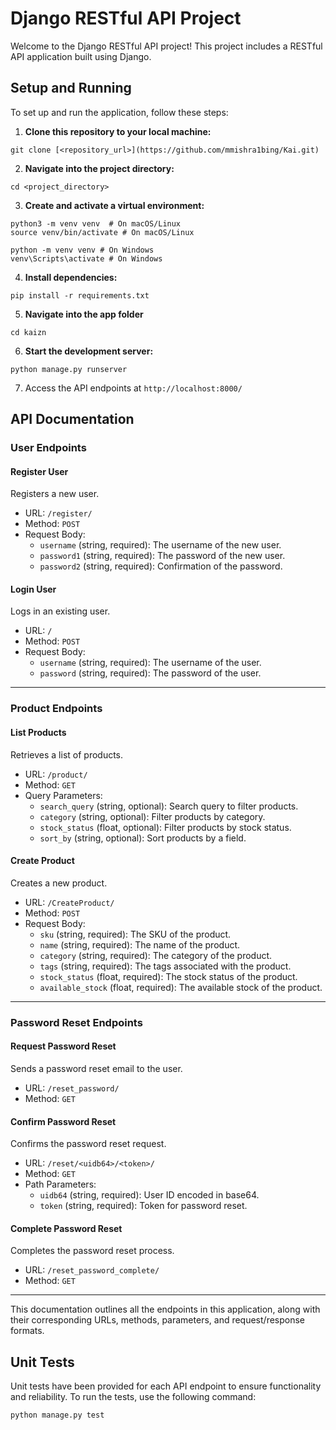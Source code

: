 # Django RESTful API Project

Welcome to the Django RESTful API project! This project includes a RESTful API application built using Django.

## Setup and Running

To set up and run the application, follow these steps:

1. **Clone this repository to your local machine:**
````````````````````````````````````````````````````
git clone [<repository_url>](https://github.com/mmishra1bing/Kai.git)
````````````````````````````````````````````````````

2. **Navigate into the project directory:**
````````````````````````````````````````````````````
cd <project_directory>
````````````````````````````````````````````````````

3. **Create and activate a virtual environment:**
````````````````````````````````````````````````````
python3 -m venv venv  # On macOS/Linux
source venv/bin/activate # On macOS/Linux

python -m venv venv # On Windows
venv\Scripts\activate # On Windows
````````````````````````````````````````````````````

4. **Install dependencies:**
````````````````````````````````````````````````````
pip install -r requirements.txt
````````````````````````````````````````````````````

5. **Navigate into the app folder**
````````````````````````````````````````````````````
cd kaizn
````````````````````````````````````````````````````

6. **Start the development server:**
````````````````````````````````````````````````````
python manage.py runserver
````````````````````````````````````````````````````

7. Access the API endpoints at `http://localhost:8000/`

## API Documentation

### User Endpoints

#### Register User

Registers a new user.

- URL: `/register/`
- Method: `POST`
- Request Body:
  - `username` (string, required): The username of the new user.
  - `password1` (string, required): The password of the new user.
  - `password2` (string, required): Confirmation of the password.

#### Login User

Logs in an existing user.

- URL: `/`
- Method: `POST`
- Request Body:
  - `username` (string, required): The username of the user.
  - `password` (string, required): The password of the user.

---

### Product Endpoints

#### List Products

Retrieves a list of products.

- URL: `/product/`
- Method: `GET`
- Query Parameters:
  - `search_query` (string, optional): Search query to filter products.
  - `category` (string, optional): Filter products by category.
  - `stock_status` (float, optional): Filter products by stock status.
  - `sort_by` (string, optional): Sort products by a field.

#### Create Product

Creates a new product.

- URL: `/CreateProduct/`
- Method: `POST`
- Request Body:
  - `sku` (string, required): The SKU of the product.
  - `name` (string, required): The name of the product.
  - `category` (string, required): The category of the product.
  - `tags` (string, required): The tags associated with the product.
  - `stock_status` (float, required): The stock status of the product.
  - `available_stock` (float, required): The available stock of the product.

---

### Password Reset Endpoints

#### Request Password Reset

Sends a password reset email to the user.

- URL: `/reset_password/`
- Method: `GET`

#### Confirm Password Reset

Confirms the password reset request.

- URL: `/reset/<uidb64>/<token>/`
- Method: `GET`
- Path Parameters:
  - `uidb64` (string, required): User ID encoded in base64.
  - `token` (string, required): Token for password reset.

#### Complete Password Reset

Completes the password reset process.

- URL: `/reset_password_complete/`
- Method: `GET`

---

This documentation outlines all the endpoints in this application, along with their corresponding URLs, methods, parameters, and request/response formats. 

## Unit Tests

Unit tests have been provided for each API endpoint to ensure functionality and reliability. To run the tests, use the following command:
````````````````````````````````````````````````````
python manage.py test
````````````````````````````````````````````````````








